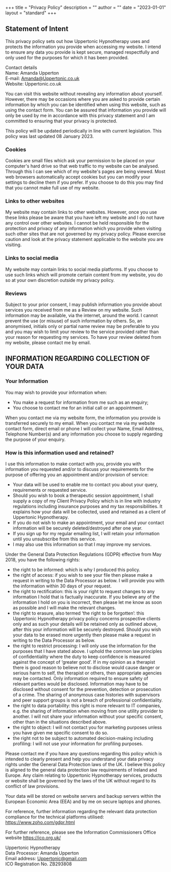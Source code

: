 +++
title = "Privacy Policy"
description = ""
author = ""
date = "2023-01-01"
layout = "standard"
+++


## Statement of Intent

This privacy policy sets out how Uppertonic Hypnotherapy uses and protects the information you provide when accessing my website. I intend to ensure any data you provide is kept secure, managed respectfully and only used for the purposes for which it has been provided.

Contact details <br> 
Name: Amanda Upperton <br>
E-mail: Amanda@Uppertonic.co.uk <br>
Website: Uppertonic.co.uk

You can visit this website without revealing any information about yourself. However, there may be occasions where you are asked to provide certain information by which you can be identified when using this website, such as using the contact form. You  can be assured that information you provide will only be used by me in accordance with this privacy statement and I am committed to ensuring that your privacy is protected.

This policy will be updated periodically in line with current legislation. This policy was last updated 08 January 2023.

### Cookies 
Cookies are small files which ask your permission to be placed on your computer's 
hard drive so that web traffic to my website can be analysed. Through this I can see 
which of my website's pages are being viewed. Most web browsers automatically 
accept cookies but you can modify your settings to decline them if you prefer. If you 
choose to do this you may find that you cannot make full use of my website. 

### Links to other websites
My website may contain links to other websites. However, once you use 
these links please be aware that you have left my website and I do not have any 
control over other websites. I cannot be held responsible for the protection and 
privacy of any information which you provide when visiting such other sites that are not governed by my privacy policy. Please exercise caution and look at the privacy statement applicable to the website you are visiting. 

### Links to social media
My website may contain links to social media platforms. If you choose to use such links which will promote certain content from my website, you do so at your own discretion outside my privacy policy.

### Reviews
Subject to your prior consent, I may publish information you provide about services you received from me as a Review on my website. Such information may be available, via the internet, around the world. I cannot prevent the use (or misuse) of such information by others. So, an anonymised, initials only or partial name review may be preferable to you and you may wish to limit your review to the service provided rather than your reason for requesting my services. To have your review deleted from my website, please contact me by email.

## INFORMATION REGARDING COLLECTION OF YOUR DATA

### Your Information

You may wish to provide your information when:
* You make a request for information from me such as an enquiry;
* You choose to contact me for an initial call or an appointment.

When you contact me via my website form, the information you provide is transferred securely to my email. When you contact me via my website contact form, direct email or phone I will collect your Name, Email Address, Telephone Number(s) and any information you choose to supply regarding the purpose of your enquiry. 

### How is this information used and retained?
I use this information to make contact with you, provide you with information you requested and/or to discuss your requirements for the purpose of offering you an appointment and/or provision of service:
* Your data will be used to enable me to contact you about your query, requirements or requested service.
* Should you wish to book a therapeutic session appointment, I shall supply a copy of my Client Privacy Policy which is in line with industry regulations including insurance purposes and my tax responsibilities. It explains how your data will be collected, used and retained as a client of Uppertonic Hypnotherapy. 
* If you do not wish to make an appointment, your email and your contact information will be securely deleted/destroyed after one year.
* If you sign up for my regular emailing list, I will retain your information until you unsubscribe from this service.
* I may also use this information so that I may improve my services.


Under the General Data Protection Regulations (GDPR) effective from May 2018, you have the following rights: <br> 
* the right to be informed: which is why I produced this policy.
* the right of access: if you wish to see your file then please make a request in writing to the Data Processor as below. I will provide you with the information within 30 days of your request.
* the right to rectification: this is your right to request changes to any information I hold that is factually inaccurate. If you believe any of the information I hold on you is incorrect, then please let me know as soon as possible and I will make the relevant changes.
* the right to erasure, also termed ‘the right to be forgotten’:  this Uppertonic Hypnotherapy privacy policy concerns prospective clients only and as such your details will be retained only as outlined above, after this your information will be securely destroyed. Should you wish your data to be erased more urgently then please make a request in writing to the Data Processor as below.
* the right to restrict processing: I will only use the information for the purposes that I have stated above. I uphold the common law principles of confidentiality where the duty to keep confidence is measured against the concept of ‘greater good’. If in my opinion as a therapist there is good reason to believe not to disclose would cause danger or serious harm to self, the therapist or others, then appropriate agencies may be contacted. Only information required to ensure safety of relevant parties would be disclosed. Information may have to be disclosed without consent for the prevention, detection or prosecution of a crime. The sharing of anonymous case histories with supervisors and peer support groups is not a breach of professional confidentiality.
* the right to data portability: this right is more relevant to IT companies, e.g. the sharing of information when moving from one utility provider to another. I will not share your information without your specific consent, other than in the situations described above.
* the right to object: I will not contact you for marketing purposes unless you have given me specific consent to do so.
* the right not to be subject to automated decision-making including profiling: I will not use your information for profiling purposes.


Please contact me if you have any questions regarding this policy which is intended to clearly present and help you understand your data privacy rights under the General Data Protection laws of the UK.  I believe this policy is aligned to the general data protection law requirements of Ireland and Europe. Any claim relating to Uppertonic Hypnotherapy services, products or website shall be governed by the laws of the UK without regard to its conflict of law provisions.

Your data will be stored on website servers and backup servers within the European Economic Area (EEA) and by me on secure laptops and phones.

For reference, further information regarding the relevant data protection compliance for the technical platforms utilised: <br>
https://www.zoho.com/gdpr.html

For further reference, please see the Information Commissioners Office website https://ico.org.uk/

Uppertonic Hypnotherapy <br>
Data Processor: Amanda Upperton <br>
Email address: Uppertonic@gmail.com <br>
ICO Registration No. ZB293808

